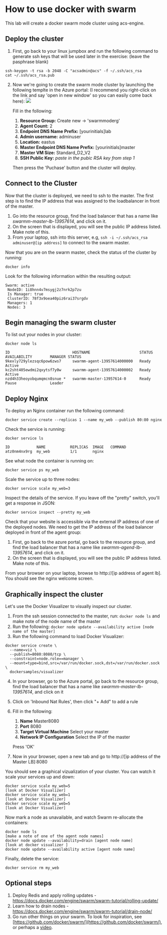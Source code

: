 # How to use docker with swarm
This lab will create a docker swarm mode cluster using acs-engine.

## Deploy the cluster
1. First, go back to your linux jumpbox and run the following command to generate ssh keys that will be used later in the exercise:  (leave the pasphrase blank)
```
ssh-keygen -t rsa -b 2048 -C "acsadmin@acs" -f ~/.ssh/acs_rsa
cat ~/.ssh/acs_rsa.pub
```
2. Now we're going to create the swarm mode cluster by launching the following templte in the Azure portal:  (I recommend you right-click on the link and say 'open in new window' so you can easily come back here):
<a href="https://portal.azure.com/#create/Microsoft.Template/uri/https%3A%2F%2Fraw.githubusercontent.com%2Fazure%2Fazure-quickstart-templates%2Fmaster%2F101-acsengine-swarmmode%2Fazuredeploy.json" target="_blank">     <img src="http://azuredeploy.net/deploybutton.png"/> </a>
    
    Fill in the following:
    1. **Resource Group:**  Create new -> 'swarmmoderg'
    2. **Agent Count:**   2
    3. **Endpoint DNS Name Prefix:**  [yourinitials]lab
    4. **Admin username:**  adminuser
    4. **Location:** eastus
    4. **Master Endpoint DNS Name Prefix:** [yourinitials]master
    5. **Master VM Size:**  Standard_D2_V2
    6. **SSH Public Key:**  *paste in the pubic RSA key from step 1*    

    Then press the 'Puchase' button and the cluster will deploy.

## Connect to the Cluster
Now that the cluster is deployed, we need to ssh to the master.  The first step is to find the IP address that was assigned to the loadbalancer in front of the master.

1. Go into the resource group, find the load balancer that has a name like _swarmm-master-lb-13957614_, and click on it.
2. On the screen that is displayed, you will see the public IP address listed.  Make note of this.
3. From your laptop, ssh into this server, e.g, `ssh -i ~/.ssh/acs_rsa adminuser@[ip address]` to connect to the swarm master.

Now that you are on the swarm master, check the status of the cluster by running:

    docker info

Look for the following information within the resulting output:

    Swarm: active
     NodeID: 1i8hnn4v7msygj2z7nrk2p7zu
     Is Manager: true
     ClusterID: 78f3x9oea40piz6rai37srgdv
     Managers: 1
     Nodes: 3


## Begin managing the swarm cluster

To list out your nodes in your cluster:

    docker node ls

    ID                            HOSTNAME                      STATUS              AVAILABILITY        MANAGER STATUS
    9kexly729ylezsqc6pow6zws7     swarmm-agent-13957614000000   Ready               Active
    kc2sht405ewdmi2qxytsf7y0w     swarmm-agent-13957614000002   Ready               Active
    nzd4h33heoyobqumqmcn8snue *   swarmm-master-13957614-0      Ready               Pause               Leader
    
## Deploy Nginx ##
To deploy an Nginx container run the following command:

    docker service create --replicas 1 --name my_web --publish 80:80 nginx

Check the service is running:

    docker service ls

    ID            NAME           REPLICAS  IMAGE   COMMAND
    atz0nm4nx9rg  my_web         1/1       nginx

See what node the container is running on:

    docker service ps my_web

Scale the service up to three nodes:

    docker service scale my_web=3

Inspect the details of the service. If you leave off the "pretty" switch, you'll get a response in JSON:

    docker service inspect --pretty my_web

Check that your website is accessible via the external IP address of one of the deployed nodes.  We need to get the IP address of the load balancer deployed in front of the agent group: 
1. First, go back to the azure portal,  go back to the resource group, and find the load balancer that has a name like _swarmm-agend-lb-13957614_, and click on it.
2. On the screen that is displayed, you will see the public IP address listed.  Make note of this.

From your browser on your laptop, browse to http://[ip address of agent lb]. You should see the nginx welcome screen.

## Graphically inspect the cluster

Let's use the Docker Visualizer to visually inspect our cluster. 
1. From the ssh session connected to the master, run: `docker node ls` and make note of the node name of the master
2. Run the following:  `docker node update --availability active [node name of the master]`
3. Run the following command to load Docker Visualizer:
```
docker service create \
  --name=viz \
  --publish=8080:8080/tcp \
  --constraint=node.role==manager \
  --mount=type=bind,src=/var/run/docker.sock,dst=/var/run/docker.sock \
  dockersamples/visualizer
  ```
4. In your browser, go to the Azure portal, go back to the resource group, find the load balancer that has a name like _swarmm-master-lb-13957614_, and click on it
5. Click on 'Inbound Nat Rules', then click "+ Add" to add a rule
6. Fill in the following:
    1. **Name** Master8080
    2. **Port** 8080
    3. **Target Virtual Machine**  Select your master
    4. **Network IP Configuration**  Select the IP of the master

    Press 'OK'

7. Now in your browser, open a new tab and go to http://[ip address of the Master LB]:8080

You should see a graphical vizualization of your cluster.  You can watch it scale your services up and down:

    docker service scale my_web=5
    [look at Docker Visualizer]
    docker service scale my_web=1
    [look at Docker Visualizer]
    docker service scale my_web=5
    [look at Docker Visualizer]

Now mark a node as unavailable, and watch Swarm re-allocate the containers:
    
    docker node ls
    [make a note of one of the agent node names]
    docker node update --availability=drain [agent node name]
    [look at docker visualizer ]
    docker node update --availability active [agent node name]

Finally, delete the service:

    docker service rm my_web

## Optional steps

1. Deploy Redis and apply rolling updates - https://docs.docker.com/engine/swarm/swarm-tutorial/rolling-update/
2. Learn how to drain nodes - https://docs.docker.com/engine/swarm/swarm-tutorial/drain-node/
3. Go run other things on your swarm. To look for inspiration, see [https://github.com/docker/swarm/](https://github.com/docker/swarm/), or perhaps a [video](https://www.youtube.com/watch?v=EC25ARhZ5bI).


